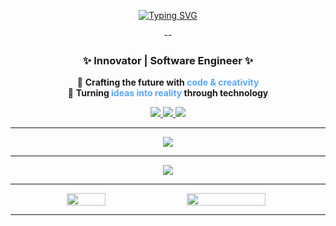 <div align="center">

  [![Typing SVG](https://readme-typing-svg.demolab.com?font=Fira+Code&size=30&pause=500&color=58A6FF&center=true&vCenter=true&width=600&lines=Hello+There+%F0%9F%91%8B;I'm+Zaki!;Welcome+To+My+Profile)](https://git.io/typing-svg)

--

<h3 align="center">✨ Innovator | Software Engineer ✨</h3>
<p align="center">
  🔹 <b>Crafting the future with <span style="color:#58A6FF;">code & creativity</span></b> <br>
  🔹 <b>Turning <span style="color:#58A6FF;">ideas into reality</span> through technology</b>
</p>

  <p>
    <a href="https://instagram.com/zakifalihin">
      <img src="https://img.shields.io/badge/Instagram-%23E4405F.svg?logo=Instagram&logoColor=white" />
    </a>
    <a href="https://linkedin.com/in/zakifalihin">
      <img src="https://img.shields.io/badge/LinkedIn-%230077B5.svg?logo=linkedin&logoColor=white" />
    </a>
    <a href="mailto:zakifalihin05@gmail.com">
      <img src="https://img.shields.io/badge/Email-D14836?logo=gmail&logoColor=white" />
    </a>
  </p>

  ---
  <a href="https://skillicons.dev">
    <img src="https://skillicons.dev/icons?i=cpp,java,py,css,html,javascript,php,mysql" />
  </a>

  ---

  ![](https://github-profile-trophy.vercel.app/?username=zakifalihin&theme=radical&no-frame=false&no-bg=true&margin-w=3)

  ---  
  
  <div align="center" style="display: flex; flex-direction: row; justify-content: center; gap: 10px;">

  <img src="https://github-readme-stats.vercel.app/api/top-langs/?username=zakifalihin&layout=compact&langs_count=10&theme=dark" width="35%"/>
  
  <img src="https://github-readme-stats.vercel.app/api?username=zakifalihin&show_icons=true&theme=tokyonight&include_all_commits=true&count_private=true" width="50%"/>

</div>

  ---
